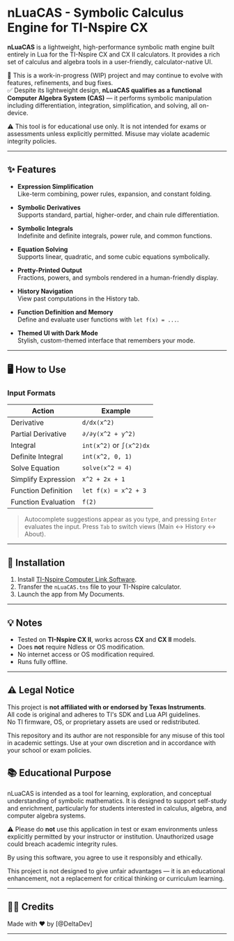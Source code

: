 # nLuaCAS - Symbolic Calculus Engine for TI-Nspire CX

**nLuaCAS** is a lightweight, high-performance symbolic math engine built entirely in Lua for the TI-Nspire CX and CX II calculators. It provides a rich set of calculus and algebra tools in a user-friendly, calculator-native UI.

🚧 This is a work-in-progress (WIP) project and may continue to evolve with features, refinements, and bug fixes.  
✅ Despite its lightweight design, **nLuaCAS qualifies as a functional Computer Algebra System (CAS)** — it performs symbolic manipulation including differentiation, integration, simplification, and solving, all on-device.

⚠️ This tool is for educational use only. It is not intended for exams or assessments unless explicitly permitted. Misuse may violate academic integrity policies.

---

## ✨ Features

- **Expression Simplification**  
  Like-term combining, power rules, expansion, and constant folding.

- **Symbolic Derivatives**  
  Supports standard, partial, higher-order, and chain rule differentiation.

- **Symbolic Integrals**  
  Indefinite and definite integrals, power rule, and common functions.

- **Equation Solving**  
  Supports linear, quadratic, and some cubic equations symbolically.

- **Pretty-Printed Output**  
  Fractions, powers, and symbols rendered in a human-friendly display.

- **History Navigation**  
  View past computations in the History tab.

- **Function Definition and Memory**  
  Define and evaluate user functions with `let f(x) = ...`.

- **Themed UI with Dark Mode**  
  Stylish, custom-themed interface that remembers your mode.

---

## 🖥 How to Use

### Input Formats

| Action | Example |
|--------|---------|
| Derivative | `d/dx(x^2)` |
| Partial Derivative | `∂/∂y(x^2 + y^2)` |
| Integral | `int(x^2)` or `∫(x^2)dx` |
| Definite Integral | `int(x^2, 0, 1)` |
| Solve Equation | `solve(x^2 = 4)` |
| Simplify Expression | `x^2 + 2x + 1` |
| Function Definition | `let f(x) = x^2 + 3` |
| Function Evaluation | `f(2)` |

> Autocomplete suggestions appear as you type, and pressing `Enter` evaluates the input. Press `Tab` to switch views (Main ↔ History ↔ About).

---

## 🧠 Installation

1. Install [TI-Nspire Computer Link Software](https://education.ti.com/en/products/computer-software/ti-nspire-cx-student-software).
2. Transfer the `nLuaCAS.tns` file to your TI-Nspire calculator.
3. Launch the app from My Documents.

---

## 💡 Notes

- Tested on **TI-Nspire CX II**, works across **CX** and **CX II** models.
- Does **not** require Ndless or OS modification.
- No internet access or OS modification required.
- Runs fully offline.

---

## ⚠️ Legal Notice

This project is **not affiliated with or endorsed by Texas Instruments**.  
All code is original and adheres to TI's SDK and Lua API guidelines.  
No TI firmware, OS, or proprietary assets are used or redistributed.

This repository and its author are not responsible for any misuse of this tool in academic settings. Use at your own discretion and in accordance with your school or exam policies.

## 📚 Educational Purpose

nLuaCAS is intended as a tool for learning, exploration, and conceptual understanding of symbolic mathematics. It is designed to support self-study and enrichment, particularly for students interested in calculus, algebra, and computer algebra systems.

⚠️ Please do **not** use this application in test or exam environments unless explicitly permitted by your instructor or institution. Unauthorized usage could breach academic integrity rules.

By using this software, you agree to use it responsibly and ethically.

This project is not designed to give unfair advantages — it is an educational enhancement, not a replacement for critical thinking or curriculum learning.

---

## 🧑‍💻 Credits

Made with ❤️ by [@DeltaDev]

---